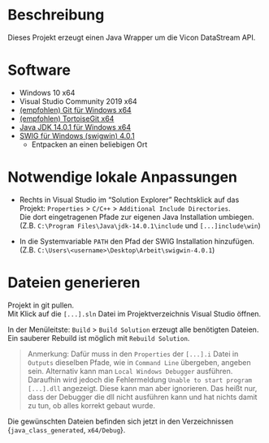 # Beschreibung
Dieses Projekt erzeugt einen Java Wrapper um die Vicon DataStream API.

# Software
* Windows 10 x64
* Visual Studio Community 2019 x64
* [(empfohlen) Git für Windows x64](https://git-scm.com/download/win)
* [(empfohlen) TortoiseGit x64](https://tortoisegit.org/download/)
* [Java JDK 14.0.1 für Windows x64](https://www.oracle.com/java/technologies/javase-jdk14-downloads.html)
* [SWIG für Windows (swigwin) 4.0.1](http://www.swig.org/download.html)
	* Entpacken an einen beliebigen Ort

# Notwendige lokale Anpassungen
* Rechts in Visual Studio im “Solution Explorer” Rechtsklick auf das Projekt: `Properties` > `C/C++` > `Additional Include Directories`.  
Die dort eingetragenen Pfade zur eigenen Java Installation umbiegen. (Z.B. `C:\Program Files\Java\jdk-14.0.1\include` und `[...]include\win`)

* In die Systemvariable `PATH` den Pfad der SWIG Installation hinzufügen. (Z.B. `C:\Users\<username>\Desktop\Arbeit\swigwin-4.0.1`)

# Dateien generieren
Projekt in git pullen.  
Mit Klick auf die `[...].sln` Datei im Projektverzeichnis Visual Studio öffnen.

In der Menüleitste: `Build` > `Build Solution` erzeugt alle benötigten Dateien.  
Ein sauberer Rebuild ist möglich mit `Rebuild Solution`.

> Anmerkung: Dafür muss in den `Properties` der `[...].i` Datei in `Outputs` dieselben Pfade, wie in `Command Line` übergeben, angeben sein.
> Alternativ kann man `Local Windows Debugger` ausführen. Daraufhin wird jedoch die Fehlermeldung `Unable to start program [...].dll` angezeigt. Diese kann man aber ignorieren. Das heißt nur, dass der Debugger die dll nicht ausführen kann und hat nichts damit zu tun, ob alles korrekt gebaut wurde.

Die gewünschten Dateien befinden sich jetzt in den Verzeichnissen {`java_class_generated`, `x64/Debug`}.

